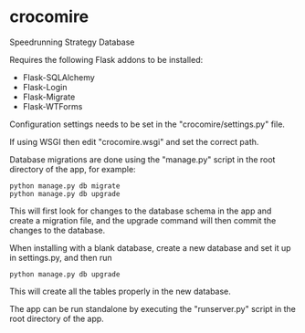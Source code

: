 # crocomire
Speedrunning Strategy Database

Requires the following Flask addons to be installed:
  * Flask-SQLAlchemy
  * Flask-Login
  * Flask-Migrate
  * Flask-WTForms

Configuration settings needs to be set in the "crocomire/settings.py" file.

If using WSGI then edit "crocomire.wsgi" and set the correct path.

Database migrations are done using the "manage.py" script in the root directory of the app, for example:
```
python manage.py db migrate 
python manage.py db upgrade
```
This will first look for changes to the database schema in the app and create a migration file, and the upgrade command will then commit the changes to the database.

When installing with a blank database, create a new database and set it up in settings.py, and then run
```
python manage.py db upgrade
```
This will create all the tables properly in the new database.

The app can be run standalone by executing the "runserver.py" script in the root directory of the app.
